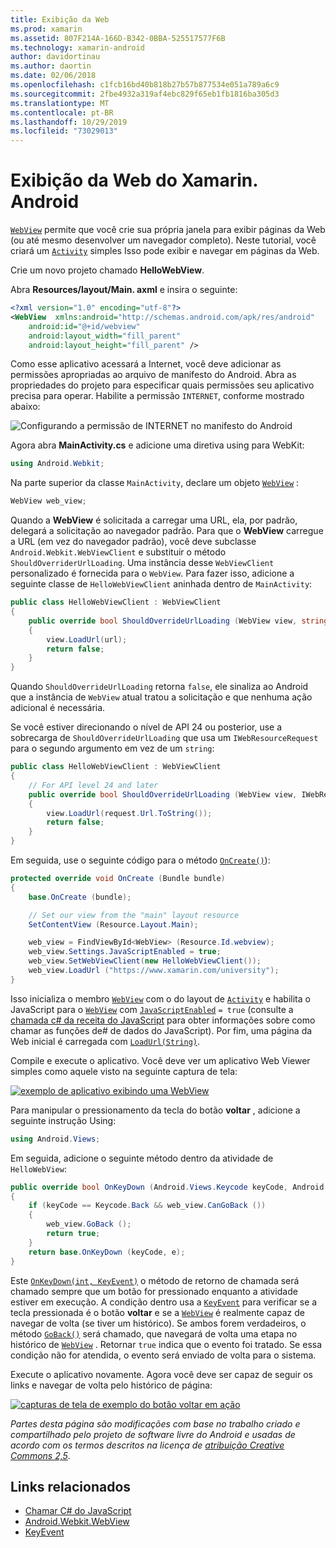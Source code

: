 ```yaml
---
title: Exibição da Web
ms.prod: xamarin
ms.assetid: 807F214A-166D-B342-0BBA-525517577F6B
ms.technology: xamarin-android
author: davidortinau
ms.author: daortin
ms.date: 02/06/2018
ms.openlocfilehash: c1fcb16bd40b818b27b57b877534e051a789a6c9
ms.sourcegitcommit: 2fbe4932a319af4ebc829f65eb1fb1816ba305d3
ms.translationtype: MT
ms.contentlocale: pt-BR
ms.lasthandoff: 10/29/2019
ms.locfileid: "73029013"
---
```

# <a name="xamarinandroid-web-view"></a>Exibição da Web do Xamarin. Android

[`WebView`](xref:Android.Webkit.WebView) permite que você crie sua própria janela para exibir páginas da Web (ou até mesmo desenvolver um navegador completo). Neste tutorial, você criará um [`Activity`](xref:Android.App.Activity) simples
Isso pode exibir e navegar em páginas da Web.

Crie um novo projeto chamado **HelloWebView**.

Abra **Resources/layout/Main. axml** e insira o seguinte:

```xml
<?xml version="1.0" encoding="utf-8"?>
<WebView  xmlns:android="http://schemas.android.com/apk/res/android"
    android:id="@+id/webview"
    android:layout_width="fill_parent"
    android:layout_height="fill_parent" />
```

Como esse aplicativo acessará a Internet, você deve adicionar as permissões apropriadas ao arquivo de manifesto do Android. Abra as propriedades do projeto para especificar quais permissões seu aplicativo precisa para operar. Habilite a permissão `INTERNET`, conforme mostrado abaixo:

![Configurando a permissão de INTERNET no manifesto do Android](web-view-images/01-set-internet-permissions.png)

Agora abra **MainActivity.cs** e adicione uma diretiva using para WebKit:

```csharp
using Android.Webkit;
```

Na parte superior da classe `MainActivity`, declare um objeto [`WebView`](xref:Android.Webkit.WebView) :

```csharp
WebView web_view;
```

Quando a **WebView** é solicitada a carregar uma URL, ela, por padrão, delegará a solicitação ao navegador padrão. Para que o **WebView** carregue a URL (em vez do navegador padrão), você deve subclasse `Android.Webkit.WebViewClient` e substituir o método `ShouldOverriderUrlLoading`. Uma instância desse `WebViewClient` personalizado é fornecida para o `WebView`. Para fazer isso, adicione a seguinte classe de `HelloWebViewClient` aninhada dentro de `MainActivity`:

```csharp
public class HelloWebViewClient : WebViewClient
{
    public override bool ShouldOverrideUrlLoading (WebView view, string url)
    {
        view.LoadUrl(url);
        return false;
    }
}
```

Quando `ShouldOverrideUrlLoading` retorna `false`, ele sinaliza ao Android que a instância de `WebView` atual tratou a solicitação e que nenhuma ação adicional é necessária. 

Se você estiver direcionando o nível de API 24 ou posterior, use a sobrecarga de `ShouldOverrideUrlLoading` que usa um `IWebResourceRequest` para o segundo argumento em vez de um `string`:

```csharp
public class HelloWebViewClient : WebViewClient
{
    // For API level 24 and later
    public override bool ShouldOverrideUrlLoading (WebView view, IWebResourceRequest request)
    {
        view.LoadUrl(request.Url.ToString());
        return false;
    }
}
```

Em seguida, use o seguinte código para o método [`OnCreate()`](xref:Android.App.Activity.OnCreate*)):

```csharp
protected override void OnCreate (Bundle bundle)
{
    base.OnCreate (bundle);

    // Set our view from the "main" layout resource
    SetContentView (Resource.Layout.Main);

    web_view = FindViewById<WebView> (Resource.Id.webview);
    web_view.Settings.JavaScriptEnabled = true;
    web_view.SetWebViewClient(new HelloWebViewClient());
    web_view.LoadUrl ("https://www.xamarin.com/university");
}
```

Isso inicializa o membro [`WebView`](xref:Android.Webkit.WebView) com o do layout de [`Activity`](xref:Android.App.Activity) e habilita o JavaScript para o [`WebView`](xref:Android.Webkit.WebView) com [`JavaScriptEnabled`](xref:Android.Webkit.WebSettings.JavaScriptEnabled)
`= true` (consulte a [chamada c\# da receita do JavaScript](https://github.com/xamarin/recipes/tree/master/Recipes/android/controls/webview/call_csharp_from_javascript) para obter informações sobre como chamar as funções de\# de dados do JavaScript). Por fim, uma página da Web inicial é carregada com [`LoadUrl(String)`](xref:Android.Webkit.WebView).

Compile e execute o aplicativo. Você deve ver um aplicativo Web Viewer simples como aquele visto na seguinte captura de tela:

[![exemplo de aplicativo exibindo uma WebView](web-view-images/02-simple-webview-app-sml.png)](web-view-images/02-simple-webview-app.png#lightbox)

Para manipular o pressionamento da tecla do botão **voltar** , adicione a seguinte instrução Using:

```csharp
using Android.Views;
```

Em seguida, adicione o seguinte método dentro da atividade de `HelloWebView`:

```csharp
public override bool OnKeyDown (Android.Views.Keycode keyCode, Android.Views.KeyEvent e)
{
    if (keyCode == Keycode.Back && web_view.CanGoBack ())
    {
        web_view.GoBack ();
        return true;
    }
    return base.OnKeyDown (keyCode, e);
}
```

Este [`OnKeyDown(int, KeyEvent)`](xref:Android.App.Activity.OnKeyDown*)
o método de retorno de chamada será chamado sempre que um botão for pressionado enquanto a atividade estiver em execução. A condição dentro usa a [`KeyEvent`](xref:Android.Views.KeyEvent) para verificar se a tecla pressionada é o botão **voltar** e se a [`WebView`](xref:Android.Webkit.WebView) é realmente capaz de navegar de volta (se tiver um histórico). Se ambos forem verdadeiros, o método [`GoBack()`](xref:Android.Webkit.WebView.GoBack) será chamado, que navegará de volta uma etapa no histórico de [`WebView`](xref:Android.Webkit.WebView) . Retornar `true` indica que o evento foi tratado. Se essa condição não for atendida, o evento será enviado de volta para o sistema.

Execute o aplicativo novamente. Agora você deve ser capaz de seguir os links e navegar de volta pelo histórico de página:

[![capturas de tela de exemplo do botão voltar em ação](web-view-images/03-back-button-sml.png)](web-view-images/03-back-button.png#lightbox)

*Partes desta página são modificações com base no trabalho criado e compartilhado pelo projeto de software livre do Android e usadas de acordo com os termos descritos na licença de* [*atribuição
Creative Commons 2,5*](https://creativecommons.org/licenses/by/2.5/).

## <a name="related-links"></a>Links relacionados

- [Chamar C# do JavaScript](https://github.com/xamarin/recipes/tree/master/Recipes/android/controls/webview/call_csharp_from_javascript)
- [Android.Webkit.WebView](xref:Android.Webkit.WebView)
- [KeyEvent](xref:Android.Webkit.WebView)
